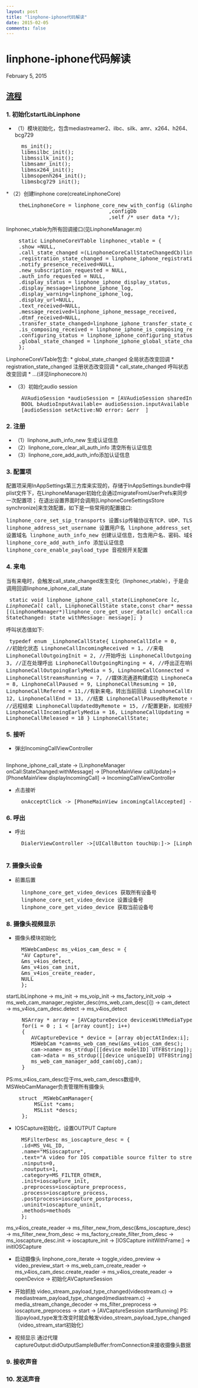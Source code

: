 ```yaml
---
layout: post
title: "linphone-iphone代码解读"
date: 2015-02-05
comments: false
---
```

# linphone-iphone代码解读
February 5, 2015

## [流程](http://fossies.org/dox/linphone-3.7.0)
### 1. 初始化startLibLinphone
* （1）模块初始化，包含mediastreamer2、ilbc、silk、amr、x264、h264、bcg729
	<pre>
	ms_init();
	libmsilbc_init();
    libmssilk_init(); 
    libmsamr_init();
	libmsx264_init();
	libmsopenh264_init();
	libmsbcg729_init();
</pre>
* （2）创建linphone core(createLinphoneCore)
	<pre>
	theLinphoneCore = linphone_core_new_with_config (&linphonec_vtable
								 ,configDb
								 ,self /* user_data */);
</pre>
	linphonec_vtable为所有回调接口(见LinphoneManager.m)
	<pre>
	static LinphoneCoreVTable linphonec_vtable = {
	.show =NULL,
	.call_state_changed =(LinphoneCoreCallStateChangedCb)linphone_iphone_call_state,
	.registration_state_changed = linphone_iphone_registration_state,
	.notify_presence_received=NULL,
	.new_subscription_requested = NULL,
	.auth_info_requested = NULL,
	.display_status = linphone_iphone_display_status,
	.display_message=linphone_iphone_log,
	.display_warning=linphone_iphone_log,
	.display_url=NULL,
	.text_received=NULL,
	.message_received=linphone_iphone_message_received,
	.dtmf_received=NULL,
    .transfer_state_changed=linphone_iphone_transfer_state_changed,
    .is_composing_received = linphone_iphone_is_composing_received,
    .configuring_status = linphone_iphone_configuring_status_changed,
    .global_state_changed = linphone_iphone_global_state_changed
	};
</pre>
	LinphoneCoreVTable包含:
	* global_state_changed 全局状态改变回调
	* registration_state_changed 注册状态改变回调
	* call_state_changed 呼叫状态改变回调
	* ...(详见linphonecore.h)
	
* （3）初始化audio session
	<pre>
	AVAudioSession *audioSession = [AVAudioSession sharedInstance]	;
	BOOL bAudioInputAvailable= audioSession.inputAvailable	;
	[audioSession setActive:NO error: &err	]
</pre>

### 2. 注册
* （1）linphone_auth_info_new 生成认证信息
* （2）linphone_core_clear_all_auth_info 清空所有认证信息
* （3）linphone_core_add_auth_info添加认证信息

### 3. 配置项
配置项采用InAppSettings第三方库来实现的，存储于InAppSettings.bundle中得plist文件下，在LinphoneManager初始化会通过migrateFromUserPrefs来同步一次配置项；
在退出设置界面时会调用[LinphoneCoreSettingsStore synchronize]来生效配置，如下是一些常用的配置接口:
	<pre>
	linphone_core_set_sip_transports 设置sip传输协议有TCP、UDP、TLS
	linphone_address_set_username 设置用户名
	linphone_address_set_domain 设置域名
	linphone_auth_info_new 创建认证信息，包含用户名、密码、域名
	linphone_core_add_auth_info 添加认证信息
	linphone_core_enable_payload_type 音视频开关配置
</pre>

### 4. 来电
当有来电时，会触发call_state_changed发生变化（linphonec_vtable），于是会调用回调linphone_iphone_call_state
	<pre>
	static void linphone_iphone_call_state(LinphoneCore *lc, LinphoneCall* call, LinphoneCallState state,const char* message) {
	[(LinphoneManager*)linphone_core_get_user_data(lc) onCall:call StateChanged: state withMessage:  message];
}
</pre>
呼叫状态值如下:
	<pre>
	typedef enum _LinphoneCallState{
	LinphoneCallIdle = 0, //初始化状态
	LinphoneCallIncomingReceived = 1, //来电
	LinphoneCallOutgoingInit = 2, //开始呼出
	LinphoneCallOutgoingProgress = 3, //正在处理呼出
	LinphoneCallOutgoingRinging = 4, //呼出正在响铃
	LinphoneCallOutgoingEarlyMedia = 5,
	LinphoneCallConnected = 6, //接通
	LinphoneCallStreamsRunning = 7, //媒体流通道构建成功
	LinphoneCallPausing = 8, 
	LinphoneCallPaused = 9,
	LinphoneCallResuming = 10,
	LinphoneCallRefered = 11,//有新来电，转出当前回话
	LinphoneCallError = 12,
	LinphoneCallEnd = 13, //结束
	LinphoneCallPausedByRemote = 14, //远程结束
	LinphoneCallUpdatedByRemote = 15, //配置更新，如视频开启
	LinphoneCallIncomingEarlyMedia = 16,
	LinphoneCallUpdating = 17,
	LinphoneCallReleased = 18
} LinphoneCallState;
</pre>

### 5. 接听
* 弹出IncomingCallViewController
	<pre>
linphone_iphone_call_state -> [LinphoneManager onCall:StateChanged:withMessage] -> [PhoneMainView callUpdate]->[PhoneMainView displayIncomingCall] -> IncomingCallViewController
</pre>

* 点击接听
	<pre>
	onAcceptClick -> [PhoneMainView incomingCallAccepted] -> acceptCall->linphone_core_accept_call_with_params
</pre>
	
### 6. 呼出
* 呼出
	<pre>
	DialerViewController ->[UICallButton touchUp:]-> [LinphoneManager call:displayName:transfer:] -> linphone_core_invite_address_with_params
	</pre>

### 7. 摄像头设备
* 前置后置
	<pre>
	linphone_core_get_video_devices 获取所有设备号
	linphone_core_set_video_device 设置设备号
	linphone_core_get_video_device 获取当前设备号
</pre>

### 8. 摄像头视频显示
* 摄像头模块初始化
	<pre>
	MSWebCamDesc ms_v4ios_cam_desc = {
	"AV Capture",
	&ms_v4ios_detect,
	&ms_v4ios_cam_init,
	&ms_v4ios_create_reader,
	NULL
	};
</pre>
	startLibLinphone -> ms_init -> ms_voip_init -> ms_factory_init_voip -> ms_web_cam_manager_register_desc(ms_web_cam_desc[i]) -> cam_detect -> ms_v4ios_cam_desc.detect -> ms_v4ios_detect
	<pre>
	 NSArray * array = [AVCaptureDevice devicesWithMediaType:AVMediaTypeVideo];
	 for(i = 0 ; i < [array count]; i++)
	 {
		AVCaptureDevice * device = [array objectAtIndex:i];
	 	MSWebCam *cam=ms_web_cam_new(&ms_v4ios_cam_desc);
	 	cam->name= ms_strdup([[device modelID] UTF8String]);
	 	cam->data = ms_strdup([[device uniqueID] UTF8String]);
	 	ms_web_cam_manager_add_cam(obj,cam);
	 }                                                                                   
</pre>
	PS:ms_v4ios_cam_desc位于ms_web_cam_descs数组中, MSWebCamManager负责管理所有摄像头
	<pre>
	struct _MSWebCamManager{
		 MSList *cams;
	     MSList *descs;
	 };
</pre>
	
* IOSCapture初始化，设置OUTPUT Capture
	<pre>
 	MSFilterDesc ms_ioscapture_desc = {
 	.id=MS_V4L_ID,
  	.name="MSioscapture",
  	.text="A video for IOS compatible source filter to stream pictures.",
  	.ninputs=0,
    .noutputs=1,
    .category=MS_FILTER_OTHER,
    .init=ioscapture_init,
    .preprocess=ioscapture_preprocess,
    .process=ioscapture_process,
    .postprocess=ioscapture_postprocess,
    .uninit=ioscapture_uninit,
    .methods=methods
    }; 
</pre>
	ms_v4ios_create_reader -> ms_filter_new_from_desc(&ms_ioscapture_desc) -> ms_filter_new_from_desc -> ms_factory_create_filter_from_desc -> ms_ioscapture_desc.init -> ioscapture_init -> [IOSCapture initWithFrame:] -> initIOSCapture 
	
* 启动摄像头
	linphone_core_iterate -> toggle_video_preview -> video_preview_start -> ms_web_cam_create_reader -> ms_v4ios_cam_desc.create_reader -> ms_v4ios_create_reader -> openDevice -> 初始化AVCaptureSession

* 开始抓拍
	video_stream_payload_type_changed(videostream.c) -> mediastream_payload_type_changed(mediastream.c) -> media_stream_change_decoder -> ms_filter_preprocess -> ioscapture_preprocess -> start -> [AVCaptureSession startRunning]
	PS: 当payload_type发生改变时就会触发video_stream_payload_type_changed（video_stream_start初始化）
	
* 视频显示
通过代理captureOutput:didOutputSampleBuffer:fromConnection来接收摄像头数据

### 9. 接收声音
### 10. 发送声音